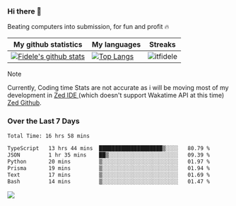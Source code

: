 ### Hi there 👋
<p>Beating computers into submission, for fun and profit 🔥</p>

|My github statistics|My languages|Streaks|
|-|-|-|
|[![Fidele's github stats](https://github-readme-stats.vercel.app/api?username=itfidele&count_private=true&show_icons=true&theme=dark&hide_title=true)](https://github.com/itfidele)|[![Top Langs](https://github-readme-stats.vercel.app/api/top-langs/?username=itfidele&show_icons=true&langs_count=8&theme=dark&layout=compact&hide_title=true)](https://github.com/itfidele)|![itfidele](https://github-readme-streak-stats.herokuapp.com/?user=itfidele&theme=dark)

> [!NOTE]  
> Currently, Coding time Stats are not accurate as i will be moving most of my development in <a href="https://zed.dev" target="_blank"> Zed IDE </a> (which doesn't support Wakatime API at this time) <a href="https://github.com/zed-industries/zed">Zed Github</a>.

### Over the Last 7 Days
<!--START_SECTION:waka-->

```txt
Total Time: 16 hrs 58 mins

TypeScript   13 hrs 44 mins  ████████████████████▒░░░░   80.79 %
JSON         1 hr 35 mins    ██▒░░░░░░░░░░░░░░░░░░░░░░   09.39 %
Python       20 mins         ▒░░░░░░░░░░░░░░░░░░░░░░░░   01.97 %
Prisma       19 mins         ▒░░░░░░░░░░░░░░░░░░░░░░░░   01.94 %
Text         17 mins         ▒░░░░░░░░░░░░░░░░░░░░░░░░   01.69 %
Bash         14 mins         ▒░░░░░░░░░░░░░░░░░░░░░░░░   01.47 %
```

<!--END_SECTION:waka-->



![](https://komarev.com/ghpvc/?username=itfidele)
